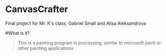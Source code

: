 # CanvasCrafter
Final project for Mr. K's class, Gabriel Small and Alisa Aleksandrova

#What is it?

> This is a painting program in processing, similar to microsoft paint or
> other painting applications
